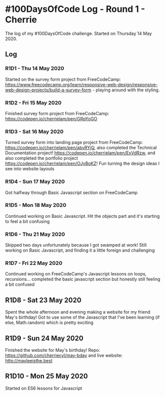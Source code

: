 # #100DaysOfCode Log - Round 1 - Cherrie

The log of my #100DaysOfCode challenge. Started on Thursday 14 May 2020.

## Log

### R1D1 - Thu 14 May 2020
Started on the survey form project from FreeCodeCamp: https://www.freecodecamp.org/learn/responsive-web-design/responsive-web-design-projects/build-a-survey-form - playing around with the styling.

### R1D2 - Fri 15 May 2020
Finished survey form project from FreeCodeCamp: https://codepen.io/cherrielam/pen/GRpYoGO

### R1D3 - Sat 16 May 2020
Turned survey form into landing page project from FreeCodeCamp: https://codepen.io/cherrielam/pen/abvRYjQ, also completed the Technical Documentation project! https://codepen.io/cherrielam/pen/ExVdRzw, and also completed the portfolio project https://codepen.io/cherrielam/pen/OJyBoKZ! Fun turning the design ideas I see into website layouts

### R1D4 - Sun 17 May 2020
Got halfway through Basic Javascript section on FreeCodeCamp

### R1D5 - Mon 18 May 2020
Continued working on Basic Javascript. Hit the objects part and it's starting to feel a bit confusing

### R1D6 - Thu 21 May 2020
Skipped two days unfortunately because I got swamped at work! Still working on Basic Javascript, and finding it a little foreign and challenging

### R1D7 - Fri 22 May 2020
Continued working on FreeCodeCamp's Javascript lessons on loops, recursions... completed the basic javascript section but honestly still feeling a bit confused

## R1D8 - Sat 23 May 2020
Spent the whole afternoon and evening making a website for my friend May's birthday! Got to use some of the Javascript that I've been learning (if else, Math.random) which is pretty exciting

## R1D9 - Sun 24 May 2020
Finished the website for May's birthday! Repo: https://github.com/cherriecyl/may-bday and live website: http://mayleeisthe.best

## R1D10 - Mon 25 May 2020
Started on ES6 lessons for Javascript
